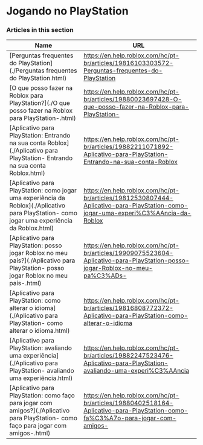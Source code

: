 # Jogando no PlayStation  
### Articles in this section
Name|URL
-|-
[Perguntas frequentes do PlayStation](./Perguntas frequentes do PlayStation.html) |https://en.help.roblox.com/hc/pt-br/articles/19816103303572-Perguntas-frequentes-do-PlayStation
[O que posso fazer na Roblox para PlayStation?](./O que posso fazer na Roblox para PlayStation-.html) |https://en.help.roblox.com/hc/pt-br/articles/19880023697428-O-que-posso-fazer-na-Roblox-para-PlayStation-
[Aplicativo para PlayStation: Entrando na sua conta Roblox](./Aplicativo para PlayStation- Entrando na sua conta Roblox.html) |https://en.help.roblox.com/hc/pt-br/articles/19882211071892-Aplicativo-para-PlayStation-Entrando-na-sua-conta-Roblox
[Aplicativo para PlayStation: como jogar uma experiência da Roblox](./Aplicativo para PlayStation- como jogar uma experiência da Roblox.html) |https://en.help.roblox.com/hc/pt-br/articles/19812530807444-Aplicativo-para-PlayStation-como-jogar-uma-experi%C3%AAncia-da-Roblox
[Aplicativo para PlayStation: posso jogar Roblox no meu país?](./Aplicativo para PlayStation- posso jogar Roblox no meu país-.html) |https://en.help.roblox.com/hc/pt-br/articles/19909075523604-Aplicativo-para-PlayStation-posso-jogar-Roblox-no-meu-pa%C3%ADs-
[Aplicativo para PlayStation: como alterar o idioma](./Aplicativo para PlayStation- como alterar o idioma.html) |https://en.help.roblox.com/hc/pt-br/articles/19816808772372-Aplicativo-para-PlayStation-como-alterar-o-idioma
[Aplicativo para PlayStation: avaliando uma experiência](./Aplicativo para PlayStation- avaliando uma experiência.html) |https://en.help.roblox.com/hc/pt-br/articles/19882247523476-Aplicativo-para-PlayStation-avaliando-uma-experi%C3%AAncia
[Aplicativo para PlayStation: como faço para jogar com amigos?](./Aplicativo para PlayStation- como faço para jogar com amigos-.html) |https://en.help.roblox.com/hc/pt-br/articles/19880402518164-Aplicativo-para-PlayStation-como-fa%C3%A7o-para-jogar-com-amigos-